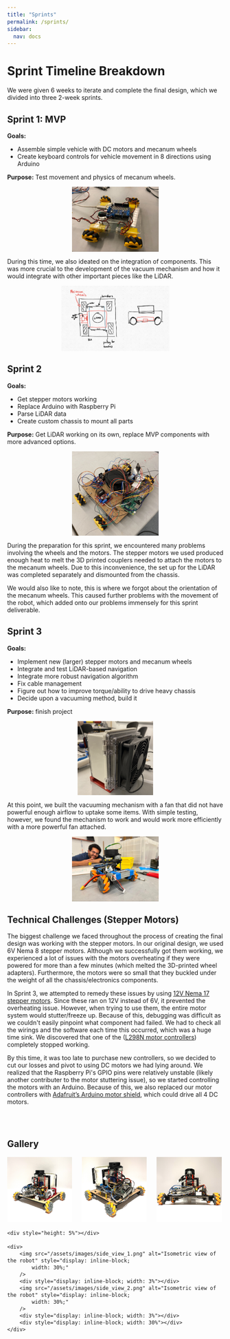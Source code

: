 ```yaml
---
title: "Sprints"
permalink: /sprints/
sidebar:
  nav: docs
---
```



# Sprint Timeline Breakdown

We were given 6 weeks to iterate and complete the final design, which we divided into three 2-week sprints.


## Sprint 1: MVP

**Goals:**
* Assemble simple vehicle with DC motors and mecanum wheels
* Create keyboard controls for vehicle movement in 8 directions using Arduino

**Purpose:** Test movement and physics of mecanum wheels.

<img src="/assets/images/sprint_1_car.jpg" alt="Image of assembled MVP car" style="display: block;
	margin-left: auto;
	margin-right: auto;
	width: 40%;"
/>

During this time, we also ideated on the integration of components. This was more crucial to the development of the vacuum mechanism and how it would integrate with other important pieces like the LiDAR.

<img src="/assets/images/chassis_diagram.png" alt="Hand-drawn diagram of the final chassis plan" style="display: block;
	margin-left: auto;
	margin-right: auto;
	width: 50%;"
/>




## Sprint 2

**Goals:**
* Get stepper motors working
* Replace Arduino with Raspberry Pi
* Parse LiDAR data
* Create custom chassis to mount all parts

**Purpose:** Get LiDAR working on its own, replace MVP components with more advanced options.

<img src="/assets/images/sprint_2_car.png" alt="Image of the assembled robot for the sprint 2 demo" style="display: block;
	margin-left: auto;
	margin-right: auto;
	width: 40%;"
/>

During the preparation for this sprint, we encountered many problems involving the wheels and the motors. The stepper motors we used produced enough heat to melt the 3D printed couplers needed to attach the motors to the mecanum wheels. Due to this inconvenience, the set up for the LiDAR was completed separately and dismounted from the chassis.

We would also like to note, this is where we forgot about the orientation of the mecanum wheels. This caused further problems with the movement of the robot, which added onto our problems immensely for this sprint deliverable.  



## Sprint 3

**Goals:**
* Implement new (larger) stepper motors and mecanum wheels
* Integrate and test LiDAR-based navigation 
* Integrate more robust navigation algorithm
* Fix cable management
* Figure out how to improve torque/ability to drive heavy chassis
* Decide upon a vacuuming method, build it

**Purpose:** finish project

<img src="/assets/images/fan.png" alt="Image of the fan used to vacuum" style="display: block;
	margin-left: auto;
	margin-right: auto;
	width: 35%;"
/>

At this point, we built the vacuuming mechanism with a fan that did not have powerful enough airflow to uptake some items. With simple testing, however, we found the mechanism to work and would work more efficiently with a more powerful fan attached. 

<img src="/assets/images/final_chassis.jpg" alt="Ayush and a hastily-assembled version of the final vehicle design" style="display: block;
	margin-left: auto;
	margin-right: auto;
	width: 40%;"
/>


## Technical Challenges (Stepper Motors)

The biggest challenge we faced throughout the process of creating the final design was working with the stepper motors. In our original design, we used 6V Nema 8 stepper motors. Although we successfully got them working, we experienced a lot of issues with the motors overheating if they were powered for more than a few minutes (which melted the 3D-printed wheel adapters). Furthermore, the motors were so small that they buckled under the weight of all the chassis/electronics components.

In Sprint 3, we attempted to remedy these issues by using <a href="https://www.amazon.com/Stepper-Motor-Bipolar-64oz-Printer/dp/B00PNEQI7W" target="_blank">12V Nema 17 stepper motors</a>. Since these ran on 12V instead of 6V, it prevented the overheating issue. However, when trying to use them, the entire motor system would stutter/freeze up. Because of this, debugging was difficult as we couldn't easily pinpoint what component had failed. We had to check all the wirings and the software each time this occurred, which was a huge time sink. We discovered that one of the (<a href="https://www.amazon.com/Qunqi-Controller-Module-Stepper-Arduino/dp/B014KMHSW6" target="_blank">L298N motor controllers</a>) completely stopped working.

By this time, it was too late to purchase new controllers, so we decided to cut our losses and pivot to using DC motors we had lying around. We realized that the Raspberry Pi's GPIO pins were relatively unstable (likely another contributer to the motor stuttering issue), so we started controlling the motors with an Arduino. Because of this, we also replaced our motor controllers with <a href="https://www.adafruit.com/product/1438" target="_blank">Adafruit’s Arduino motor shield</a>, which could drive all 4 DC motors.


<br>
<br>


## Gallery

<div>
	<div>
		<img src="/assets/images/iso_view_1.png" alt="Isometric view of the robot" style="display: inline-block;
			width: 30%;"
		/>
		<div style="display: inline-block; width: 3%"></div>
		<img src="/assets/images/iso_view_2.png" alt="Isometric view of the robot" style="display: inline-block;
			width: 30%;"
		/>
		<div style="display: inline-block; width: 3%"></div>
		<img src="/assets/images/front_view.png" alt="Isometric view of the robot" style="display: inline-block;
			width: 30%;"
		/>
	</div>

	<div style="height: 5%"></div>

	<div>
		<img src="/assets/images/side_view_1.png" alt="Isometric view of the robot" style="display: inline-block;
			width: 30%;"
		/>
		<div style="display: inline-block; width: 3%"></div>
		<img src="/assets/images/side_view_2.png" alt="Isometric view of the robot" style="display: inline-block;
			width: 30%;"
		/>
		<div style="display: inline-block; width: 3%"></div>
		<div style="display: inline-block; width: 30%"></div>
	</div>
</div>